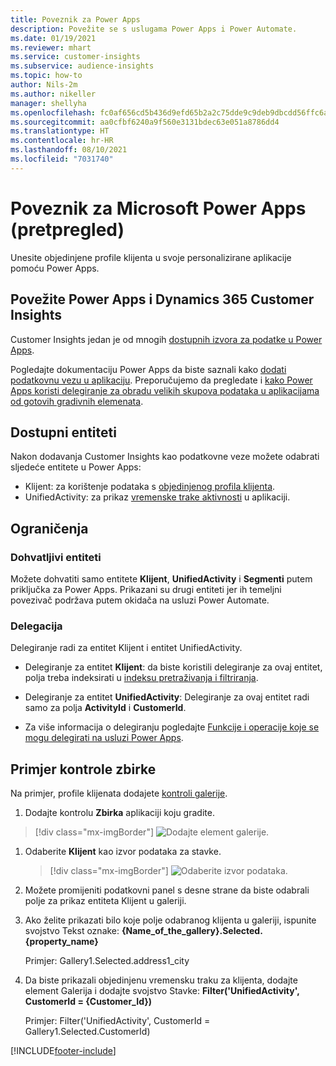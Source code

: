 ```yaml
---
title: Poveznik za Power Apps
description: Povežite se s uslugama Power Apps i Power Automate.
ms.date: 01/19/2021
ms.reviewer: mhart
ms.service: customer-insights
ms.subservice: audience-insights
ms.topic: how-to
author: Nils-2m
ms.author: nikeller
manager: shellyha
ms.openlocfilehash: fc0af656cd5b436d9efd65b2a2c75dde9c9deb9dbcdd56ffc6a960f5878a631f
ms.sourcegitcommit: aa0cfbf6240a9f560e3131bdec63e051a8786dd4
ms.translationtype: HT
ms.contentlocale: hr-HR
ms.lasthandoff: 08/10/2021
ms.locfileid: "7031740"
---
```

# <a name="microsoft-power-apps-connector-preview"></a>Poveznik za Microsoft Power Apps (pretpregled)

Unesite objedinjene profile klijenta u svoje personalizirane aplikacije pomoću Power Apps.

## <a name="connect-power-apps-and-dynamics-365-customer-insights"></a>Povežite Power Apps i Dynamics 365 Customer Insights

Customer Insights jedan je od mnogih [dostupnih izvora za podatke u Power Apps](/powerapps/maker/canvas-apps/working-with-data-sources).

Pogledajte dokumentaciju Power Apps da biste saznali kako [dodati podatkovnu vezu u aplikaciju](/powerapps/maker/canvas-apps/add-data-connection). Preporučujemo da pregledate i [kako Power Apps koristi delegiranje za obradu velikih skupova podataka u aplikacijama od gotovih gradivnih elemenata](/powerapps/maker/canvas-apps/delegation-overview).

## <a name="available-entities"></a>Dostupni entiteti

Nakon dodavanja Customer Insights kao podatkovne veze možete odabrati sljedeće entitete u Power Apps:

- Klijent: za korištenje podataka s [objedinjenog profila klijenta](customer-profiles.md).
- UnifiedActivity: za prikaz [vremenske trake aktivnosti](activities.md) u aplikaciji.

## <a name="limitations"></a>Ograničenja

### <a name="retrievable-entities"></a>Dohvatljivi entiteti

Možete dohvatiti samo entitete **Klijent**, **UnifiedActivity** i **Segmenti** putem priključka za Power Apps. Prikazani su drugi entiteti jer ih temeljni povezivač podržava putem okidača na usluzi Power Automate.  

### <a name="delegation"></a>Delegacija

Delegiranje radi za entitet Klijent i entitet UnifiedActivity. 

- Delegiranje za entitet **Klijent**: da biste koristili delegiranje za ovaj entitet, polja treba indeksirati u [indeksu pretraživanja i filtriranja](search-filter-index.md).  

- Delegiranje za entitet **UnifiedActivity**: Delegiranje za ovaj entitet radi samo za polja **ActivityId** i **CustomerId**.  

- Za više informacija o delegiranju pogledajte [Funkcije i operacije koje se mogu delegirati na usluzi Power Apps](/connectors/commondataservice/#power-apps-delegable-functions-and-operations-for-the-cds-for-apps). 

## <a name="example-gallery-control"></a>Primjer kontrole zbirke

Na primjer, profile klijenata dodajete [kontroli galerije](/powerapps/maker/canvas-apps/add-gallery).

1. Dodajte kontrolu **Zbirka** aplikaciji koju gradite.

> [!div class="mx-imgBorder"]
> ![Dodajte element galerije.](media/connector-powerapps9.png "Dodavanje elementa galerije")

1. Odaberite **Klijent** kao izvor podataka za stavke.

    > [!div class="mx-imgBorder"]
    > ![Odaberite izvor podataka.](media/choose-datasource-powerapps.png "Odabir izvora podataka")

1. Možete promijeniti podatkovni panel s desne strane da biste odabrali polje za prikaz entiteta Klijent u galeriji.

1. Ako želite prikazati bilo koje polje odabranog klijenta u galeriji, ispunite svojstvo Tekst oznake:  **{Name_of_the_gallery}.Selected.{property_name}**

    Primjer: Gallery1.Selected.address1_city

1. Da biste prikazali objedinjenu vremensku traku za klijenta, dodajte element Galerija i dodajte svojstvo Stavke: **Filter('UnifiedActivity', CustomerId = {Customer_Id})**

    Primjer: Filter('UnifiedActivity', CustomerId = Gallery1.Selected.CustomerId)


[!INCLUDE[footer-include](../includes/footer-banner.md)]